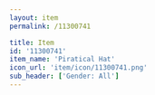 ```yaml
---
layout: item
permalink: /11300741

title: Item
id: '11300741'
item_name: 'Piratical Hat'
icon_url: 'item/icon/11300741.png'
sub_header: ['Gender: All']
---
```

